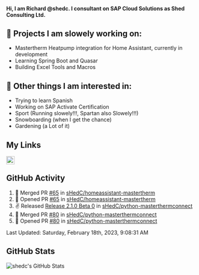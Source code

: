 #### Hi, I am Richard @shedc. I consultant on SAP Cloud Solutions as Shed Consulting Ltd.

## 👋 Projects I am slowely working on:
- Mastertherm Heatpump integration for Home Assistant, currently in development
- Learning Spring Boot and Quasar
- Building Excel Tools and Macros

## 👀 Other things I am interested in:
- Trying to learn Spanish
- Working on SAP Activate Certification
- Sport (Running slowely!!!, Spartan also Slowely!!!)
- Snowboarding (when I get the chance)
- Gardening (a Lot of it)

## My Links
[<img align="left" alt="shedc | LinkedIn" width="22px" src="https://cdn.jsdelivr.net/npm/simple-icons@v3/icons/linkedin.svg" />][linkedin]

<br/>

## GitHub Activity
<!--RECENT_ACTIVITY:start-->
1. 🎉 Merged PR [#65](https://github.com/sHedC/homeassistant-mastertherm/pull/65) in [sHedC/homeassistant-mastertherm](https://github.com/sHedC/homeassistant-mastertherm)
2. 💪 Opened PR [#65](https://github.com/sHedC/homeassistant-mastertherm/pull/65) in [sHedC/homeassistant-mastertherm](https://github.com/sHedC/homeassistant-mastertherm)
3. ✌️ Released [Release 2.1.0 Beta 0](https://github.com/sHedC/python-masterthermconnect/releases/tag/2.1.0-b0) in [sHedC/python-masterthermconnect](https://github.com/sHedC/python-masterthermconnect)
4. 🎉 Merged PR [#80](https://github.com/sHedC/python-masterthermconnect/pull/80) in [sHedC/python-masterthermconnect](https://github.com/sHedC/python-masterthermconnect)
5. 💪 Opened PR [#80](https://github.com/sHedC/python-masterthermconnect/pull/80) in [sHedC/python-masterthermconnect](https://github.com/sHedC/python-masterthermconnect)
<!--RECENT_ACTIVITY:end-->
<!--RECENT_ACTIVITY:last_update-->
Last Updated: Saturday, February 18th, 2023, 9:08:31 AM
<!--RECENT_ACTIVITY:last_update_end-->

## GitHub Stats
<img align="left" alt="shedc's GitHub Stats" src="https://github-readme-stats.vercel.app/api?username=shedc&show_icons=true&hide_title=true" />

[linkedin]: https://www.linkedin.com/in/richard-holmes-3314251/
